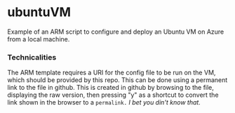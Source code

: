 # ubuntuVM
Example of an ARM script to configure and deploy an Ubuntu VM on Azure from a local machine.


### Technicalities

The ARM template requires a URI for the config file to be run on the VM, which should be provided by this repo.  This can be done using a permanent link to the file in github.  This is created in github by browsing to the file, displaying the raw version, then pressing "y" as a shortcut to convert the link shown in the browser to a `permalink.`  _I bet you din't know that._  


